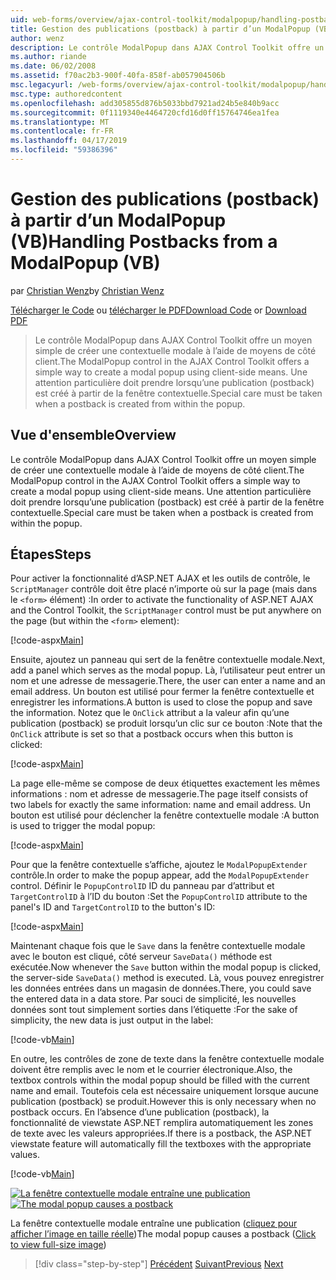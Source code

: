 ```yaml
---
uid: web-forms/overview/ajax-control-toolkit/modalpopup/handling-postbacks-from-a-modalpopup-vb
title: Gestion des publications (postback) à partir d’un ModalPopup (VB) | Microsoft Docs
author: wenz
description: Le contrôle ModalPopup dans AJAX Control Toolkit offre un moyen simple de créer une contextuelle modale à l’aide de moyens de côté client. Une attention particulière doit entreprendre lorsqu’un pos...
ms.author: riande
ms.date: 06/02/2008
ms.assetid: f70ac2b3-900f-40fa-858f-ab057904506b
msc.legacyurl: /web-forms/overview/ajax-control-toolkit/modalpopup/handling-postbacks-from-a-modalpopup-vb
msc.type: authoredcontent
ms.openlocfilehash: add305855d876b5033bbd7921ad24b5e840b9acc
ms.sourcegitcommit: 0f1119340e4464720cfd16d0ff15764746ea1fea
ms.translationtype: MT
ms.contentlocale: fr-FR
ms.lasthandoff: 04/17/2019
ms.locfileid: "59386396"
---
```

# <a name="handling-postbacks-from-a-modalpopup-vb"></a><span data-ttu-id="e325e-104">Gestion des publications (postback) à partir d’un ModalPopup (VB)</span><span class="sxs-lookup"><span data-stu-id="e325e-104">Handling Postbacks from a ModalPopup (VB)</span></span>

<span data-ttu-id="e325e-105">par [Christian Wenz](https://github.com/wenz)</span><span class="sxs-lookup"><span data-stu-id="e325e-105">by [Christian Wenz](https://github.com/wenz)</span></span>

<span data-ttu-id="e325e-106">[Télécharger le Code](http://download.microsoft.com/download/2/4/0/24052038-f942-4336-905b-b60ae56f0dd5/ModalPopup3.vb.zip) ou [télécharger le PDF](http://download.microsoft.com/download/b/6/a/b6ae89ee-df69-4c87-9bfb-ad1eb2b23373/modalpopup3VB.pdf)</span><span class="sxs-lookup"><span data-stu-id="e325e-106">[Download Code](http://download.microsoft.com/download/2/4/0/24052038-f942-4336-905b-b60ae56f0dd5/ModalPopup3.vb.zip) or [Download PDF](http://download.microsoft.com/download/b/6/a/b6ae89ee-df69-4c87-9bfb-ad1eb2b23373/modalpopup3VB.pdf)</span></span>

> <span data-ttu-id="e325e-107">Le contrôle ModalPopup dans AJAX Control Toolkit offre un moyen simple de créer une contextuelle modale à l’aide de moyens de côté client.</span><span class="sxs-lookup"><span data-stu-id="e325e-107">The ModalPopup control in the AJAX Control Toolkit offers a simple way to create a modal popup using client-side means.</span></span> <span data-ttu-id="e325e-108">Une attention particulière doit prendre lorsqu’une publication (postback) est créé à partir de la fenêtre contextuelle.</span><span class="sxs-lookup"><span data-stu-id="e325e-108">Special care must be taken when a postback is created from within the popup.</span></span>


## <a name="overview"></a><span data-ttu-id="e325e-109">Vue d'ensemble</span><span class="sxs-lookup"><span data-stu-id="e325e-109">Overview</span></span>

<span data-ttu-id="e325e-110">Le contrôle ModalPopup dans AJAX Control Toolkit offre un moyen simple de créer une contextuelle modale à l’aide de moyens de côté client.</span><span class="sxs-lookup"><span data-stu-id="e325e-110">The ModalPopup control in the AJAX Control Toolkit offers a simple way to create a modal popup using client-side means.</span></span> <span data-ttu-id="e325e-111">Une attention particulière doit prendre lorsqu’une publication (postback) est créé à partir de la fenêtre contextuelle.</span><span class="sxs-lookup"><span data-stu-id="e325e-111">Special care must be taken when a postback is created from within the popup.</span></span>

## <a name="steps"></a><span data-ttu-id="e325e-112">Étapes</span><span class="sxs-lookup"><span data-stu-id="e325e-112">Steps</span></span>

<span data-ttu-id="e325e-113">Pour activer la fonctionnalité d’ASP.NET AJAX et les outils de contrôle, le `ScriptManager` contrôle doit être placé n’importe où sur la page (mais dans le `<form>` élément) :</span><span class="sxs-lookup"><span data-stu-id="e325e-113">In order to activate the functionality of ASP.NET AJAX and the Control Toolkit, the `ScriptManager` control must be put anywhere on the page (but within the `<form>` element):</span></span>

[!code-aspx[Main](handling-postbacks-from-a-modalpopup-vb/samples/sample1.aspx)]

<span data-ttu-id="e325e-114">Ensuite, ajoutez un panneau qui sert de la fenêtre contextuelle modale.</span><span class="sxs-lookup"><span data-stu-id="e325e-114">Next, add a panel which serves as the modal popup.</span></span> <span data-ttu-id="e325e-115">Là, l’utilisateur peut entrer un nom et une adresse de messagerie.</span><span class="sxs-lookup"><span data-stu-id="e325e-115">There, the user can enter a name and an email address.</span></span> <span data-ttu-id="e325e-116">Un bouton est utilisé pour fermer la fenêtre contextuelle et enregistrer les informations.</span><span class="sxs-lookup"><span data-stu-id="e325e-116">A button is used to close the popup and save the information.</span></span> <span data-ttu-id="e325e-117">Notez que le `OnClick` attribut a la valeur afin qu’une publication (postback) se produit lorsqu’un clic sur ce bouton :</span><span class="sxs-lookup"><span data-stu-id="e325e-117">Note that the `OnClick` attribute is set so that a postback occurs when this button is clicked:</span></span>

[!code-aspx[Main](handling-postbacks-from-a-modalpopup-vb/samples/sample2.aspx)]

<span data-ttu-id="e325e-118">La page elle-même se compose de deux étiquettes exactement les mêmes informations : nom et adresse de messagerie.</span><span class="sxs-lookup"><span data-stu-id="e325e-118">The page itself consists of two labels for exactly the same information: name and email address.</span></span> <span data-ttu-id="e325e-119">Un bouton est utilisé pour déclencher la fenêtre contextuelle modale :</span><span class="sxs-lookup"><span data-stu-id="e325e-119">A button is used to trigger the modal popup:</span></span>

[!code-aspx[Main](handling-postbacks-from-a-modalpopup-vb/samples/sample3.aspx)]

<span data-ttu-id="e325e-120">Pour que la fenêtre contextuelle s’affiche, ajoutez le `ModalPopupExtender` contrôle.</span><span class="sxs-lookup"><span data-stu-id="e325e-120">In order to make the popup appear, add the `ModalPopupExtender` control.</span></span> <span data-ttu-id="e325e-121">Définir le `PopupControlID` ID du panneau par d’attribut et `TargetControlID` à l’ID du bouton :</span><span class="sxs-lookup"><span data-stu-id="e325e-121">Set the `PopupControlID` attribute to the panel's ID and `TargetControlID` to the button's ID:</span></span>

[!code-aspx[Main](handling-postbacks-from-a-modalpopup-vb/samples/sample4.aspx)]

<span data-ttu-id="e325e-122">Maintenant chaque fois que le `Save` dans la fenêtre contextuelle modale avec le bouton est cliqué, côté serveur `SaveData()` méthode est exécutée.</span><span class="sxs-lookup"><span data-stu-id="e325e-122">Now whenever the `Save` button within the modal popup is clicked, the server-side `SaveData()` method is executed.</span></span> <span data-ttu-id="e325e-123">Là, vous pouvez enregistrer les données entrées dans un magasin de données.</span><span class="sxs-lookup"><span data-stu-id="e325e-123">There, you could save the entered data in a data store.</span></span> <span data-ttu-id="e325e-124">Par souci de simplicité, les nouvelles données sont tout simplement sorties dans l’étiquette :</span><span class="sxs-lookup"><span data-stu-id="e325e-124">For the sake of simplicity, the new data is just output in the label:</span></span>

[!code-vb[Main](handling-postbacks-from-a-modalpopup-vb/samples/sample5.vb)]

<span data-ttu-id="e325e-125">En outre, les contrôles de zone de texte dans la fenêtre contextuelle modale doivent être remplis avec le nom et le courrier électronique.</span><span class="sxs-lookup"><span data-stu-id="e325e-125">Also, the textbox controls within the modal popup should be filled with the current name and email.</span></span> <span data-ttu-id="e325e-126">Toutefois cela est nécessaire uniquement lorsque aucune publication (postback) se produit.</span><span class="sxs-lookup"><span data-stu-id="e325e-126">However this is only necessary when no postback occurs.</span></span> <span data-ttu-id="e325e-127">En l’absence d’une publication (postback), la fonctionnalité de viewstate ASP.NET remplira automatiquement les zones de texte avec les valeurs appropriées.</span><span class="sxs-lookup"><span data-stu-id="e325e-127">If there is a postback, the ASP.NET viewstate feature will automatically fill the textboxes with the appropriate values.</span></span>

[!code-vb[Main](handling-postbacks-from-a-modalpopup-vb/samples/sample6.vb)]


<span data-ttu-id="e325e-128">[![La fenêtre contextuelle modale entraîne une publication](handling-postbacks-from-a-modalpopup-vb/_static/image2.png)](handling-postbacks-from-a-modalpopup-vb/_static/image1.png)</span><span class="sxs-lookup"><span data-stu-id="e325e-128">[![The modal popup causes a postback](handling-postbacks-from-a-modalpopup-vb/_static/image2.png)](handling-postbacks-from-a-modalpopup-vb/_static/image1.png)</span></span>

<span data-ttu-id="e325e-129">La fenêtre contextuelle modale entraîne une publication ([cliquez pour afficher l’image en taille réelle](handling-postbacks-from-a-modalpopup-vb/_static/image3.png))</span><span class="sxs-lookup"><span data-stu-id="e325e-129">The modal popup causes a postback ([Click to view full-size image](handling-postbacks-from-a-modalpopup-vb/_static/image3.png))</span></span>

> [!div class="step-by-step"]
> <span data-ttu-id="e325e-130">[Précédent](using-modalpopup-with-a-repeater-control-vb.md)
> [Suivant](positioning-a-modalpopup-vb.md)</span><span class="sxs-lookup"><span data-stu-id="e325e-130">[Previous](using-modalpopup-with-a-repeater-control-vb.md)
[Next](positioning-a-modalpopup-vb.md)</span></span>
